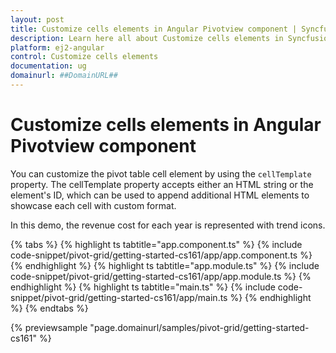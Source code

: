 ```yaml
---
layout: post
title: Customize cells elements in Angular Pivotview component | Syncfusion
description: Learn here all about Customize cells elements in Syncfusion Angular Pivotview component of Syncfusion Essential JS 2 and more.
platform: ej2-angular
control: Customize cells elements 
documentation: ug
domainurl: ##DomainURL##
---
```


# Customize cells elements in Angular Pivotview component

You can customize the pivot table cell element by using the `cellTemplate` property.
The cellTemplate property accepts either an HTML string or the element's ID, which can be used to append additional HTML elements to showcase each cell with custom format.

In this demo, the revenue cost for each year is represented with trend icons.

{% tabs %}
{% highlight ts tabtitle="app.component.ts" %}
{% include code-snippet/pivot-grid/getting-started-cs161/app/app.component.ts %}
{% endhighlight %}
{% highlight ts tabtitle="app.module.ts" %}
{% include code-snippet/pivot-grid/getting-started-cs161/app/app.module.ts %}
{% endhighlight %}
{% highlight ts tabtitle="main.ts" %}
{% include code-snippet/pivot-grid/getting-started-cs161/app/main.ts %}
{% endhighlight %}
{% endtabs %}
  
{% previewsample "page.domainurl/samples/pivot-grid/getting-started-cs161" %}
